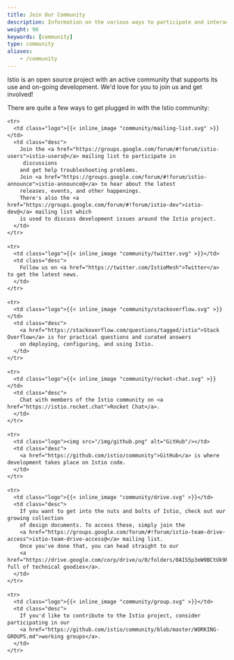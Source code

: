 ```yaml
---
title: Join Our Community
description: Information on the various ways to participate and interact with the Istio community.
weight: 90
keywords: [community]
type: community
aliases:
    - /community
---
```

Istio is an open source project with an active community that supports its use and on-going development. We'd love for you
to join us and get involved!

There are quite a few ways to get plugged in with the Istio community:

<table class="community">
  <tbody>

    <tr>
      <td class="logo">{{< inline_image "community/mailing-list.svg" >}}</td>
      <td class="desc">
        Join the <a href="https://groups.google.com/forum/#!forum/istio-users">istio-users@</a> mailing list to participate in
         discussions
        and get help troubleshooting problems.
        Join <a href="https://groups.google.com/forum/#!forum/istio-announce">istio-announce@</a> to hear about the latest
        releases, events, and other happenings.
        There's also the <a href="https://groups.google.com/forum/#!forum/istio-dev">istio-dev@</a> mailing list which
        is used to discuss development issues around the Istio project.
      </td>
    </tr>

    <tr>
      <td class="logo">{{< inline_image "community/twitter.svg" >}}</td>
      <td class="desc">
        Follow us on <a href="https://twitter.com/IstioMesh">Twitter</a> to get the latest news.
      </td>
    </tr>

    <tr>
      <td class="logo">{{< inline_image "community/stackoverflow.svg" >}}</td>
      <td class="desc">
        <a href="https://stackoverflow.com/questions/tagged/istio">Stack Overflow</a> is for practical questions and curated answers
        on deploying, configuring, and using Istio.
      </td>
    </tr>

    <tr>
      <td class="logo">{{< inline_image "community/rocket-chat.svg" >}}</td>
      <td class="desc">
        Chat with members of the Istio community on <a href="https://istio.rocket.chat">Rocket Chat</a>.
      </td>
    </tr>

    <tr>
      <td class="logo"><img src="/img/github.png" alt="GitHub"/></td>
      <td class="desc">
        <a href="https://github.com/istio/community">GitHub</a> is where development takes place on Istio code.
      </td>
    </tr>

    <tr>
      <td class="logo">{{< inline_image "community/drive.svg" >}}</td>
      <td class="desc">
        If you want to get into the nuts and bolts of Istio, check out our growing collection
        of design documents. To access these, simply join the
        <a href="https://groups.google.com/forum/#!forum/istio-team-drive-access">istio-team-drive-access@</a> mailing list.
        Once you've done that, you can head straight to our
        <a href="https://drive.google.com/corp/drive/u/0/folders/0AIS5p3eW9BCtUk9PVA">folder full of technical goodies</a>.
      </td>
    </tr>

    <tr>
      <td class="logo">{{< inline_image "community/group.svg" >}}</td>
      <td class="desc">
        If you'd like to contribute to the Istio project, consider participating in our
        <a href="https://github.com/istio/community/blob/master/WORKING-GROUPS.md">working groups</a>.
      </td>
    </tr>
  </tbody>
</table>
